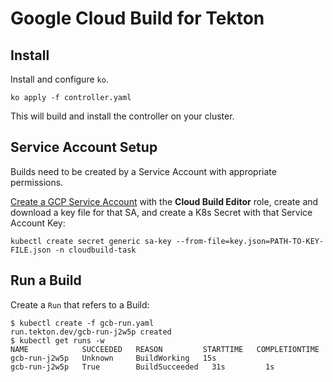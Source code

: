 # Google Cloud Build for Tekton

## Install

Install and configure `ko`.

```
ko apply -f controller.yaml
```

This will build and install the controller on your cluster.

## Service Account Setup

Builds need to be created by a Service Account with appropriate permissions.

[Create a GCP Service
Account](https://cloud.google.com/kubernetes-engine/docs/tutorials/authenticating-to-cloud-platform#step_3_create_service_account_credentials)
with the **Cloud Build Editor** role, create and download a key file for that
SA, and create a K8s Secret with that Service Account Key:

```
kubectl create secret generic sa-key --from-file=key.json=PATH-TO-KEY-FILE.json -n cloudbuild-task
```

## Run a Build

Create a `Run` that refers to a Build:

```
$ kubectl create -f gcb-run.yaml 
run.tekton.dev/gcb-run-j2w5p created
$ kubectl get runs -w
NAME            SUCCEEDED   REASON         STARTTIME   COMPLETIONTIME
gcb-run-j2w5p   Unknown     BuildWorking   15s         
gcb-run-j2w5p   True        BuildSucceeded   31s         1s
```
